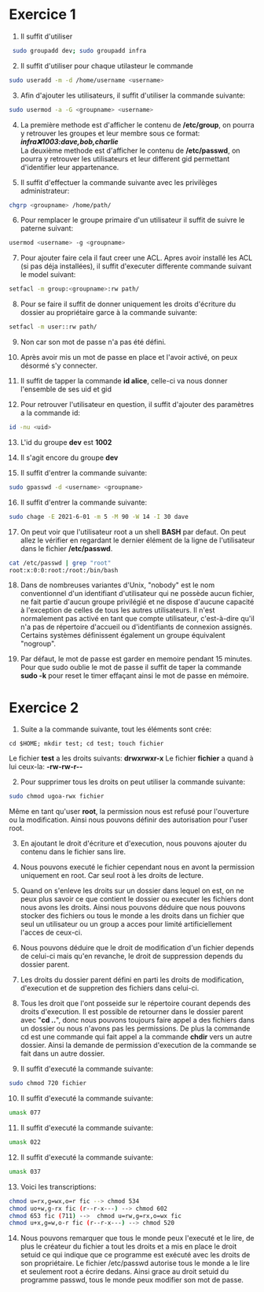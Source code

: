 # Exercice 1

1. Il suffit d'utiliser 
```BASH
 sudo groupadd dev; sudo groupadd infra
 ```
2. Il suffit d'utiliser pour chaque utilasteur le commande
```BASH
sudo useradd -m -d /home/username <username>
```
3. Afin d'ajouter les utilisateurs, il suffit d'utiliser la commande suivante:
```BASH
sudo usermod -a -G <groupname> <username>
```
4. La première methode est d'afficher le contenu de **/etc/group**, on pourra y retrouver les groupes et leur membre sous ce format:
***infra:x:1003:dave,bob,charlie***  
La deuxième methode est d'afficher le contenu de **/etc/passwd**, on pourra y retrouver les utilisateurs et leur different gid permettant d'identifier leur appartenance.

5. Il suffit d'effectuer la commande suivante avec les privilèges administrateur:
```BASH
chgrp <groupname> /home/path/
```
6. Pour remplacer le groupe primaire d'un utilisateur il suffit de suivre le paterne suivant:
```BASH
usermod <username> -g <groupname>
```
7. Pour ajouter faire cela il faut creer une ACL. Apres avoir installé les ACL (si pas déja installées), il suffit d'executer differente commande suivant le model suivant:
```BASH
setfacl -m group:<groupname>:rw path/
```
8. Pour se faire il suffit de donner uniquement les droits d'écriture du dossier au propriétaire garce à la commande suivante:
```BASH
setfacl -m user::rw path/
```
9. Non car son mot de passe n'a pas été défini.

10. Après avoir mis un mot de passe en place et l'avoir activé, on peux désormé s'y connecter.

11. Il suffit de tapper la commande **id alice**, celle-ci va nous donner l'ensemble de ses uid et gid

12. Pour retrouver l'utilisateur en question, il suffit d'ajouter des paramètres a la commande id:
```BASH
id -nu <uid>
```
13. L'id du groupe **dev** est **1002**

14. Il s'agit encore du groupe **dev**

15. Il suffit d'entrer la commande suivante:
```BASH
sudo gpasswd -d <username> <groupname>
```
16. Il suffit d'entrer la commande suivante:
```BASH
sudo chage -E 2021-6-01 -m 5 -M 90 -W 14 -I 30 dave
```
17. On peut voir que l'utilisateur root a un shell **BASH** par defaut. On peut allez le vérifier en regardant le dernier élément de la ligne de l'utilisateur dans le fichier **/etc/passwd**.
```BASH
cat /etc/passwd | grep "root"
root:x:0:0:root:/root:/bin/bash
```
18. Dans de nombreuses variantes d'Unix, "nobody" est le nom conventionnel d'un identifiant d'utilisateur qui ne possède aucun fichier, ne fait partie d'aucun groupe privilégié et ne dispose d'aucune capacité à l'exception de celles de tous les autres utilisateurs. Il n'est normalement pas activé en tant que compte utilisateur, c'est-à-dire qu'il n'a pas de répertoire d'accueil ou d'identifiants de connexion assignés. Certains systèmes définissent également un groupe équivalent "nogroup". 

19. Par défaut, le mot de passe est garder en memoire pendant 15 minutes. Pour que sudo oublie le mot de passe il suffit de taper la commande **sudo -k** pour reset le timer effaçant ainsi le mot de passe en mémoire.

# Exercice 2

1. Suite a la commande suivante, tout les éléments sont crée:
```
cd $HOME; mkdir test; cd test; touch fichier
```
Le fichier **test** a les droits suivants: **drwxrwxr-x**
Le fichier **fichier** a quand à lui ceux-la: **-rw-rw-r--**

2. Pour supprimer tous les droits on peut utiliser la commande suivante:
```BASH
sudo chmod ugoa-rwx fichier
```
Même en tant qu'user **root**, la permission nous est refusé pour l'ouverture ou la modification. Ainsi nous pouvons définir des autorisation pour l'user root.

3. En ajoutant le droit d'écriture et d'execution, nous pouvons ajouter du contenu dans le fichier sans lire.

4. Nous pouvons executé le fichier cependant nous en avont la permission uniquement en root. Car seul root à les droits de lecture.

5. Quand on s'enleve les droits sur un dossier dans lequel on est, on ne peux plus savoir ce que contient le dossier ou executer les fichiers dont nous avons les droits. Ainsi nous pouvons déduire que nous pouvons stocker des fichiers ou tous le monde a les droits dans un fichier que seul un utilisateur ou un group a acces pour limité artificiellement l'acces de ceux-ci.

6. Nous pouvons déduire que le droit de modification d'un fichier depends de celui-ci mais qu'en revanche, le droit de suppression depends du dossier parent.

7. Les droits du dossier parent défini en parti les droits de modification, d'execution et de suppretion des fichiers dans celui-ci.

8. Tous les droit que l'ont posseide sur le répertoire courant depends des droits d'execution. Il est possible de retourner dans le dossier parent avec "**cd ..**", donc nous pouvons toujours faire appel a des fichiers dans un dossier ou nous n'avons pas les permissions. De plus la commande cd est une commande qui fait appel a la commande **chdir** vers un autre dossier. Ainsi la demande de permission d'execution de la commande se fait dans un autre dossier.

9. Il suffit d'executé la commande suivante:
```BASH
sudo chmod 720 fichier
```

10. Il suffit d'executé la commande suivante:
```BASH
umask 077
```
11. Il suffit d'executé la commande suivante:
```BASH
umask 022
```

12. Il suffit d'executé la commande suivante:
```BASH
umask 037
```
13. Voici les transcriptions:
```BASH
chmod u=rx,g=wx,o=r fic --> chmod 534
chmod uo+w,g-rx fic (r--r-x---) --> chmod 602
chmod 653 fic (711) -->  chmod u=rw,g=rx,o=wx fic
chmod u+x,g=w,o-r fic (r--r-x---) --> chmod 520
```

14. Nous pouvons remarquer que tous le monde peux l'executé et le lire, de plus le créateur du fichier a tout les droits et a mis en place le droit setuid ce qui indique que ce programme est exécuté avec les droits de son propriétaire. Le fichier /etc/passwd autorise tous le monde a le lire et seulement root a écrire dedans. Ainsi grace au droit setuid du programme passwd, tous le monde peux modifier son mot de passe.